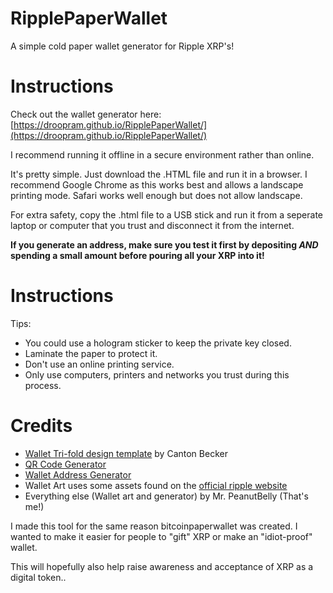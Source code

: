 # RipplePaperWallet
A simple cold paper wallet generator for Ripple XRP's!

# Instructions
Check out the wallet generator here:
[https://droopram.github.io/RipplePaperWallet/](https://droopram.github.io/RipplePaperWallet/)

I recommend running it offline in a secure environment rather than online.

It's pretty simple. Just download the .HTML file and run it in a browser.
I recommend Google Chrome as this works best and allows a landscape printing mode.
Safari works well enough but does not allow landscape.

For extra safety, copy the .html file to a USB stick and run it from a seperate laptop or computer that you trust and disconnect it from the internet.

**If you generate an address, make sure you test it first by depositing *AND* spending a small amount before pouring all your XRP into it!**


# Instructions
Tips:
- You could use a hologram sticker to keep the private key closed.
- Laminate the paper to protect it.
- Don't use an online printing service.
- Only use computers, printers and networks you trust during this process.

# Credits
- [Wallet Tri-fold design template](https://bitcoinpaperwallet.com) by Canton Becker
- [QR Code Generator](https://github.com/davidshimjs/qrcodejs)
- [Wallet Address Generator](https://github.com/whotooktwarden/generateSecretOffline)
- Wallet Art uses some assets found on the [official ripple website](http://www.ripple.com)
- Everything else (Wallet art and generator) by Mr. PeanutBelly (That's me!)


I made this tool for the same reason bitcoinpaperwallet was created. I wanted to make it easier for people to "gift" XRP or make an "idiot-proof" wallet.

This will hopefully also help raise awareness and acceptance of XRP as a digital token..